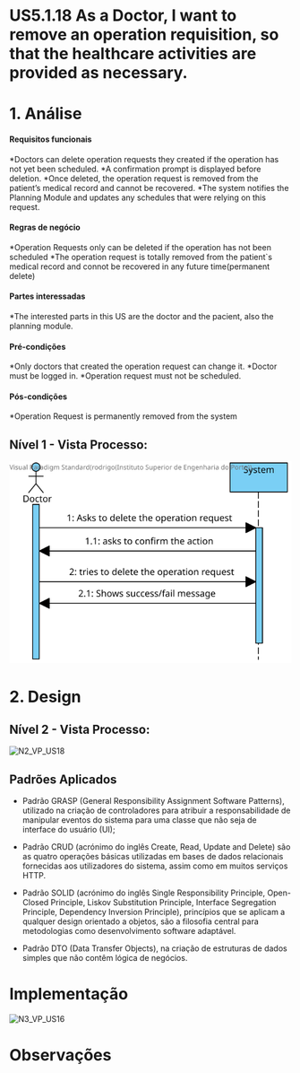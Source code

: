 # US5.1.18 As a Doctor, I want to remove an operation requisition, so that the healthcare activities are provided as necessary.


# 1. Análise

#### Requisitos funcionais

*Doctors can delete operation requests they created if the operation has not yet been scheduled.
*A confirmation prompt is displayed before deletion.
*Once deleted, the operation request is removed from the patient’s medical record and cannot
be recovered.
*The system notifies the Planning Module and updates any schedules that were relying on this
request.

#### Regras de negócio

*Operation Requests only can be deleted if the operation has not been scheduled
*The operation request is totally removed from the patient`s medical record and connot be recovered in any future time(permanent delete) 

#### Partes interessadas

*The interested parts in this US are the doctor and the pacient, also the planning module.

#### Pré-condições

*Only doctors that created the operation request can change it.
*Doctor must be logged in.
*Operation request must not be scheduled.
 
#### Pós-condições

*Operation Request is permanently removed from the system

## Nível 1 - Vista Processo:
![N1_VP_US18](docs/Sprint_1/US_5.1.18/L1/L1view.svg)

# 2. Design

## Nível 2 - Vista Processo:
![N2_VP_US18](docs/Sprint1/US_5.1.18/L2/L2view.svg)

##  Padrões Aplicados

* Padrão GRASP (General Responsibility Assignment Software Patterns), utilizado na criação de controladores para atribuir a responsabilidade de manipular eventos do sistema para uma classe que não seja de interface do usuário (UI);

* Padrão CRUD (acrónimo do inglês Create, Read, Update and Delete) são as quatro operações básicas utilizadas em bases de dados relacionais fornecidas aos utilizadores do sistema, assim como em muitos serviços HTTP.

* Padrão SOLID (acrónimo do inglês Single Responsibility Principle, Open-Closed Principle, Liskov Substitution Principle, Interface Segregation Principle, Dependency Inversion Principle), princípios que se aplicam a qualquer design orientado a objetos, são a filosofia central para metodologias como desenvolvimento software adaptável.

* Padrão DTO (Data Transfer Objects), na criação de estruturas de dados simples que não contêm lógica de negócios.


# Implementação
![N3_VP_US16](docs/Sprint1/US_5.1.18/L3/L3view.svg)

# Observações